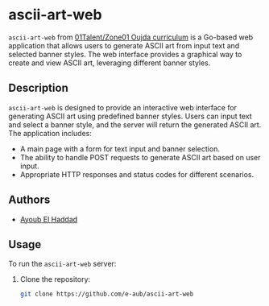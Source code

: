 # ascii-art-web

`ascii-art-web` from [01Talent/Zone01 Oujda curriculum](https://01talent.com/) is a Go-based web application that allows users to generate ASCII art from input text and selected banner styles. The web interface provides a graphical way to create and view ASCII art, leveraging different banner styles.

## Description

`ascii-art-web` is designed to provide an interactive web interface for generating ASCII art using predefined banner styles. Users can input text and select a banner style, and the server will return the generated ASCII art. The application includes:
- A main page with a form for text input and banner selection.
- The ability to handle POST requests to generate ASCII art based on user input.
- Appropriate HTTP responses and status codes for different scenarios.

## Authors

- [Ayoub El Haddad](https://learn.zone01oujda.ma/git/aelhadda)

## Usage

To run the `ascii-art-web` server:

1. Clone the repository:
   ```sh
   git clone https://github.com/e-aub/ascii-art-web
   ```
